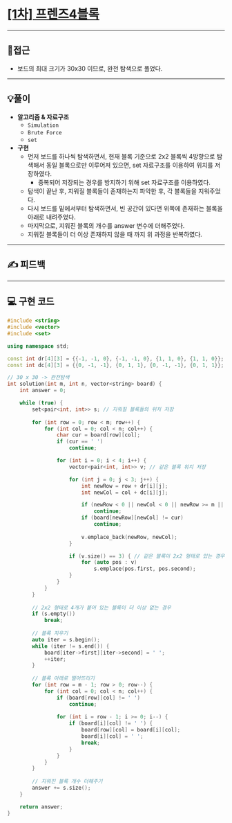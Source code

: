 # [[1차] 프렌즈4블록](https://programmers.co.kr/learn/courses/30/lessons/17679)
___
## 🤔접근
- 보드의 최대 크기가 30x30 이므로, 완전 탐색으로 풀었다.
___
## 💡풀이
- <b>알고리즘 & 자료구조</b>
    - `Simulation`
    - `Brute Force`
	- `set`
- <B>구현</B>
    - 먼저 보드를 하나씩 탐색하면서, 현재 블록 기준으로 2x2 블록씩 4방향으로 탐색해서 동일 블록으로만 이루어져 있으면, set 자료구조를 이용하여 위치를 저장하였다.
        - 중복되어 저장되는 경우를 방지하기 위해 set 자료구조를 이용하였다.
    - 탐색이 끝난 후, 지워질 블록들이 존재하는지 파악한 후, 각 블록들을 지워주었다.
    - 다시 보드를 밑에서부터 탐색하면서, 빈 공간이 있다면 위쪽에 존재하는 블록을 아래로 내려주었다.
    - 마지막으로, 지워진 블록의 개수를 answer 변수에 더해주었다.
    - 지워질 블록들이 더 이상 존재하지 않을 때 까지 위 과정을 반복하였다.
___
## ✍ 피드백
___
## 💻 구현 코드
```c++
#include <string>
#include <vector>
#include <set>

using namespace std;

const int dr[4][3] = {{-1, -1, 0}, {-1, -1, 0}, {1, 1, 0}, {1, 1, 0}};
const int dc[4][3] = {{0, -1, -1}, {0, 1, 1}, {0, -1, -1}, {0, 1, 1}};

// 30 x 30 -> 완전탐색
int solution(int m, int n, vector<string> board) {
    int answer = 0;

    while (true) {
        set<pair<int, int>> s; // 지워질 블록들의 위치 저장
        
        for (int row = 0; row < m; row++) {
            for (int col = 0; col < n; col++) {
                char cur = board[row][col];
                if (cur == ' ')
                    continue;

                for (int i = 0; i < 4; i++) {
                    vector<pair<int, int>> v; // 같은 블록 위치 저장

                    for (int j = 0; j < 3; j++) {
                        int newRow = row + dr[i][j];
                        int newCol = col + dc[i][j];

                        if (newRow < 0 || newCol < 0 || newRow >= m || newCol >= n)
                            continue;
                        if (board[newRow][newCol] != cur)
                            continue;
                        
                        v.emplace_back(newRow, newCol);
                    }

                    if (v.size() == 3) { // 같은 블록이 2x2 형태로 있는 경우
                        for (auto pos : v)
                            s.emplace(pos.first, pos.second);
                    }
                }
            }
        }
        
        // 2x2 형태로 4개가 붙어 있는 블록이 더 이상 없는 경우
        if (s.empty())
            break;
        
        // 블록 지우기
        auto iter = s.begin();
        while (iter != s.end()) {
            board[iter->first][iter->second] = ' ';
            ++iter;
        }
        
        // 블록 아래로 떨어뜨리기
        for (int row = m - 1; row > 0; row--) {
            for (int col = 0; col < n; col++) {
                if (board[row][col] != ' ')
                    continue;
                
                for (int i = row - 1; i >= 0; i--) {
                    if (board[i][col] != ' ') {
                        board[row][col] = board[i][col];
                        board[i][col] = ' ';
                        break;
                    }
                }
            }
        }
        
        // 지워진 블록 개수 더해주기
        answer += s.size();
    }

    return answer;
}
```